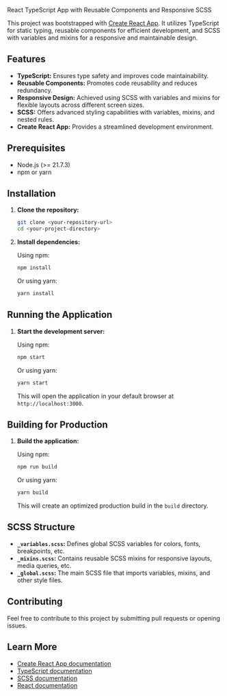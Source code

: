 React TypeScript App with Reusable Components and Responsive SCSS

This project was bootstrapped with [Create React App](https://github.com/facebook/create-react-app). It utilizes TypeScript for static typing, reusable components for efficient development, and SCSS with variables and mixins for a responsive and maintainable design.

## Features

* **TypeScript:** Ensures type safety and improves code maintainability.
* **Reusable Components:** Promotes code reusability and reduces redundancy.
* **Responsive Design:** Achieved using SCSS with variables and mixins for flexible layouts across different screen sizes.
* **SCSS:** Offers advanced styling capabilities with variables, mixins, and nested rules.
* **Create React App:** Provides a streamlined development environment.

## Prerequisites

* Node.js (>= 21.7.3)
* npm or yarn

## Installation

1.  **Clone the repository:**

    ```bash
    git clone <your-repository-url>
    cd <your-project-directory>
    ```

2.  **Install dependencies:**

    Using npm:

    ```bash
    npm install
    ```

    Or using yarn:

    ```bash
    yarn install
    ```

## Running the Application

1.  **Start the development server:**

    Using npm:

    ```bash
    npm start
    ```

    Or using yarn:

    ```bash
    yarn start
    ```

    This will open the application in your default browser at `http://localhost:3000`.

## Building for Production

1.  **Build the application:**

    Using npm:

    ```bash
    npm run build
    ```

    Or using yarn:

    ```bash
    yarn build
    ```

    This will create an optimized production build in the `build` directory.


## SCSS Structure

* **`_variables.scss`:** Defines global SCSS variables for colors, fonts, breakpoints, etc.
* **`_mixins.scss`:** Contains reusable SCSS mixins for responsive layouts, media queries, etc.
* **`_global.scss`:** The main SCSS file that imports variables, mixins, and other style files.

## Contributing

Feel free to contribute to this project by submitting pull requests or opening issues.

## Learn More

* [Create React App documentation](https://create-react-app.dev/docs/getting-started)
* [TypeScript documentation](https://www.typescriptlang.org/docs/)
* [SCSS documentation](https://sass-lang.com/documentation)
* [React documentation](https://reactjs.org/docs/getting-started.html)